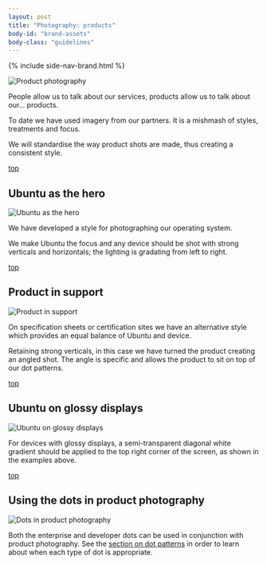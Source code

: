```yaml
---
layout: post
title: "Photography: products"
body-id: "brand-assets"
body-class: "guidelines"
---
```


{% include side-nav-brand.html %}

<div id="loop-guidelines" class="ten-col last-col">
<p><img src="/assets/images/photography-products.gif" alt="Product photography" title="Product photography" width="540" height="358" class="alignnone size-full wp-image-776" srcset="/assets/images/photography-products.gif 540w, /assets/images/photography-products-300x198.gif 300w" sizes="(max-width: 540px) 100vw, 540px" /></p>
<p>People allow us to talk about our services, products allow us to talk about our&#8230; products.</p>
<p>To date we have used imagery from our partners. It is a mishmash of styles, treatments and focus.</p>
<p>We will standardise the way product shots are made, thus creating a consistent style.</p>
<div class="wp-link-top clearfix"><a href="#">top</a></div>
<h2>Ubuntu as the hero</h2>
<p><img src="/assets/images/Ubuntu-as-the-hero.gif" alt="Ubuntu as the hero" title="Ubuntu as the hero" width="540" height="204" class="alignnone size-full wp-image-779" srcset="/assets/images/Ubuntu-as-the-hero.gif 540w, /assets/images/Ubuntu-as-the-hero-300x113.gif 300w" sizes="(max-width: 540px) 100vw, 540px" /></p>
<p>We have developed a style for photographing our operating system.</p>
<p>We make Ubuntu the focus and any device should be shot with strong verticals and horizontals; the lighting is gradating from left to right.</p>
<div class="wp-link-top clearfix"><a href="#">top</a></div>
<h2>Product in support</h2>
<p><img src="/assets/images/Product-in-support.gif" alt="Product in support" title="Product in support" width="540" height="194" class="alignnone size-full wp-image-780" srcset="/assets/images/Product-in-support.gif 540w, /assets/images/Product-in-support-300x107.gif 300w" sizes="(max-width: 540px) 100vw, 540px" /></p>
<p>On specification sheets or certification sites we have an alternative style which provides an equal balance of Ubuntu and device.</p>
<p>Retaining strong verticals, in this case we have turned the product creating an angled shot. The angle is specific and allows the product to sit on top of our dot patterns.</p>
<div class="wp-link-top clearfix"><a href="#">top</a></div>
<h2>Ubuntu on glossy displays</h2>
<p><img src="/assets/images/Ubuntu-on-glossy-displays.gif" alt="Ubuntu on glossy displays" title="Ubuntu on glossy displays" width="540" height="201" class="alignnone size-full wp-image-781" srcset="/assets/images/Ubuntu-on-glossy-displays.gif 540w, /assets/images/Ubuntu-on-glossy-displays-300x111.gif 300w" sizes="(max-width: 540px) 100vw, 540px" /></p>
<p>For devices with glossy displays, a semi-transparent diagonal white gradient should be applied to the top right corner of the screen, as shown in the examples above.</p>
<div class="wp-link-top clearfix"><a href="#">top</a></div>
<h2>Using the dots in product photography</h2>
<p><img src="/assets/images/dots-in-product-photography.gif" alt="Dots in product photography" title="Dots in product photography" width="540" height="316" class="alignnone size-full wp-image-784" srcset="/assets/images/dots-in-product-photography.gif 540w, /assets/images/dots-in-product-photography-300x175.gif 300w" sizes="(max-width: 540px) 100vw, 540px" /></p>
<p>Both the enterprise and developer dots can be used in conjunction with product photography. See the <a href="/brand//assets/dot-patterns" title="Dot patterns">section on dot patterns</a> in order to learn about when each type of dot is appropriate.</p>
